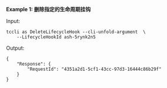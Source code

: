 **Example 1: 删除指定的生命周期挂钩**



Input: 

```
tccli as DeleteLifecycleHook --cli-unfold-argument  \
    --LifecycleHookId ash-5rynk2n5
```

Output: 
```
{
    "Response": {
        "RequestId": "4351a2d1-5cf1-43cc-97d3-16444c86b29f"
    }
}
```

